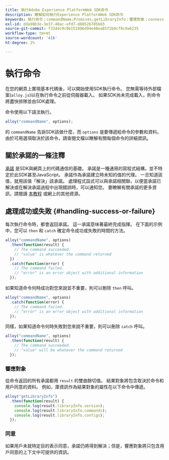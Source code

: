 ```yaml
---
title: 執行Adobe Experience PlatformWeb SDK命令
description: 瞭解如何執行Experience PlatformWeb SDK命令
keywords: 執行命令；commandName;Promises;getLibraryInfo；響應對象；conness;
exl-id: dda98b3e-3e37-48ac-afd7-d8852b785b83
source-git-commit: f3344c9c9b151996d94e40ea85f2b0cf9c9a6235
workflow-type: tm+mt
source-wordcount: '416'
ht-degree: 2%

---
```


# 執行命令


在您的網頁上實現基本代碼後，可以開始使用SDK執行命令。 您無需等待外部檔案(`alloy.js`)以在執行命令之前從伺服器載入。 如果SDK尚未完成載入，則命令將盡快排隊並由SDK處理。

命令使用以下語法執行。

```javascript
alloy("commandName", options);
```

的 `commandName` 告訴SDK該做什麼，而 `options` 是要傳遞給命令的參數和資料。 由於可用選項取決於該命令，請查閱文檔以瞭解有關每個命令的詳細資訊。

## 關於承諾的一條注釋

[承諾](https://developer.mozilla.org/zh-TW/docs/Web/JavaScript/Reference/Global_Objects/Promise) 是SDK與網頁上的代碼通信的基礎。 承諾是一種通用的寫程式結構，並不特定於此SDK甚至JavaScript。 承諾作為承諾建立時未知的值的代理。 一旦知道該值，就用該值「解決」該承諾。 處理程式函式可以與承諾相關聯，以便當承諾已解決或在解決承諾過程中出現錯誤時，可以通知您。 要瞭解有關承諾的更多資訊，請閱讀 [本教程](https://javascript.info/promise-basics) 或網上的其他資源。

## 處理成功或失敗 {#handling-success-or-failure}

每次執行命令時，都會返回承諾。 這一承諾意味著最終完成指揮。 在下面的示例中，您可以 `then` 和 `catch` 確定命令成功或失敗的時間的方法。

```javascript
alloy("commandName", options)
  .then(function(result) {
    // The command succeeded.
    // "value" is whatever the command returned
  })
  .catch(function(error) {
    // The command failed.
    // "error" is an error object with additional information
  });
```

如果知道命令何時成功對您來說並不重要，則可以刪除 `then` 呼叫。

```javascript
alloy("commandName", options)
  .catch(function(error) {
    // The command failed.
    // "error" is an error object with additional information
  });
```

同樣，如果知道命令何時失敗對您來說不重要，則可以刪除 `catch` 呼叫。

```javascript
alloy("commandName", options)
  .then(function(result) {
    // The command succeeded.
    // "value" will be whatever the command returned
  });
```

### 響應對象

從命令返回的所有承諾都用 `result` 的雙曲餘切值。 結果對象將包含取決於命令和用戶同意的資料。 例如，庫資訊作為結果對象的屬性在以下命令中傳遞。

```js
alloy("getLibraryInfo")
  .then(function(result) {
    console.log(result.libraryInfo.version);
    console.log(result.libraryInfo.commands);
    console.log(result.libraryInfo.configs);
  });
```

### 同意

如果用戶未就特定目的表示同意，承諾仍將得到解決；但是，響應對象將只包含用戶同意的上下文中可提供的資訊。

